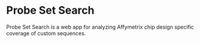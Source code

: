 # Probe Set Search
Probe Set Search is a web app for analyzing Affymetrix chip design specific coverage of custom sequences.